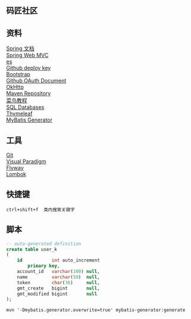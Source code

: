 ## 码匠社区
## 资料
[Spring 文档](https://docs.spring.io/spring-boot/documentation.html)  
[Spring Web MVC](https://docs.spring.io/spring-framework/reference/web/webmvc.html)   
[es](https://elasticsearch.cn/explore)  
[Github deploy key](https://developer.github.com/v3/guides/managing-deploy-keys/#deploy-keys)  
[Bootstrap](https://v3.bootcss.com/getting-started/)    
[Github OAuth Document](https://docs.github.com/en/apps/oauth-apps/building-oauth-apps/creating-an-oauth-app)    
[OkHttp](https://square.github.io/okhttp/)  
[Maven Repository](https://mvnrepository.com/)  
[菜鸟教程](https://www.runoob.com/mysql/mysql-tutorial.html)  
[SQL Databases](https://docs.spring.io/spring-boot/reference/data/sql.html)  
[Thymeleaf](https://www.thymeleaf.org/doc/tutorials/3.1/usingthymeleaf.html)  
[MyBatis Generator](https://mybatis.org/generator/index.html)  
## 工具 
[Git](https://git-scm.com/download)  
[Visual Paradigm](https://www.visual-paradigm.com)  
[Flyway](https://flywaydb.org/)  
[Lombok](https://projectlombok.org/)
## 快捷键
```idea
ctrl+shift+f  类内搜索关键字
```
## 脚本
```sql
-- auto-generated definition
create table user_k
(
    id           int auto_increment
        primary key,
    account_id   varchar(100) null,
    name         varchar(50)  null,
    token        char(36)     null,
    gmt_create   bigint       null,
    gmt_modified bigint       null
);

```
```
mvn '-Dmybatis.generator.overwrite=true' mybatis-generator:generate
```